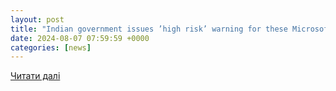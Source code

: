```yaml
---
layout: post
title: "Indian government issues ’high risk’ warning for these Microsoft users, private data can be leaked - Details here"
date: 2024-08-07 07:59:59 +0000
categories: [news]
---
```


[Читати далі](https://tech.hindustantimes.com/tech/news/indian-government-issues-high-risk-warning-for-these-microsoft-users-private-data-can-be-leaked-details-here-71723016237880.html)
